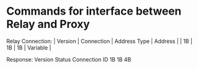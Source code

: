 # Commands for interface between Relay and Proxy

Relay Connection:
| Version | Connection | Address Type | Address  |
|    1B   |    1B	   |      1B	  | Variable |

Response:
Version	Status	Connection ID
1B	1B	4B

